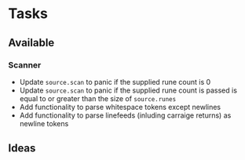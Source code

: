 # Tasks

## Available

### Scanner

- Update `source.scan` to panic if the supplied rune count is 0
- Update `source.scan` to panic if the supplied rune count is passed is equal to or greater than the size of `source.runes`
- Add functionality to parse whitespace tokens except newlines
- Add functionality to parse linefeeds (inluding carraige returns) as newline tokens

## Ideas
